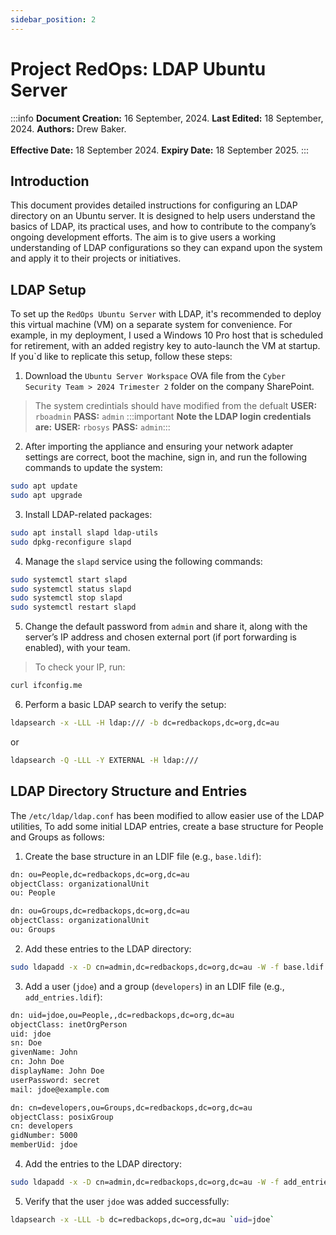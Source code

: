 ```yaml
---
sidebar_position: 2
---
```


# Project RedOps: LDAP Ubuntu Server 

:::info
**Document Creation:** 16 September, 2024. **Last Edited:** 18 September, 2024. **Authors:** Drew Baker.
<br></br>**Effective Date:** 18 September 2024. **Expiry Date:** 18 September 2025.
:::

## Introduction
This document provides detailed instructions for configuring an LDAP directory on an Ubuntu server. It is designed to help users understand the basics of LDAP, its practical uses, and how to contribute to the company’s ongoing development efforts. The aim is to give users a working understanding of LDAP configurations so they can expand upon the system and apply it to their projects or initiatives.

## LDAP Setup
To set up the `RedOps Ubuntu Server` with LDAP, it's recommended to deploy this virtual machine (VM) on a separate system for convenience. For example, in my deployment, I used a Windows 10 Pro host that is scheduled for retirement, with an added registry key to auto-launch the VM at startup. If you`d like to replicate this setup, follow these steps:

1. Download the `Ubuntu Server Workspace` OVA file from the `Cyber Security Team > 2024 Trimester 2` folder on the company SharePoint.
> The system credintials should have modified from the defualt **USER:** `rboadmin` **PASS:** `admin`
:::important
**Note the LDAP login credentials are:**
**USER:** `rbosys`
**PASS:** `admin`:::

2. After importing the appliance and ensuring your network adapter settings are correct, boot the machine, sign in, and run the following commands to update the system:
```bash
sudo apt update
sudo apt upgrade
```
   
3. Install LDAP-related packages:
```bash
sudo apt install slapd ldap-utils
sudo dpkg-reconfigure slapd
```

4. Manage the `slapd` service using the following commands:
```bash
sudo systemctl start slapd
sudo systemctl status slapd
sudo systemctl stop slapd
sudo systemctl restart slapd
```

5. Change the default password from `admin` and share it, along with the server’s IP address and chosen external port (if port forwarding is enabled), with your team.
> To check your IP, run:  
```bash
curl ifconfig.me
```

6. Perform a basic LDAP search to verify the setup:
```bash
ldapsearch -x -LLL -H ldap:/// -b dc=redbackops,dc=org,dc=au
```
or
```bash
ldapsearch -Q -LLL -Y EXTERNAL -H ldap:///
```


## LDAP Directory Structure and Entries
The `/etc/ldap/ldap.conf` has been modified to allow easier use of the LDAP utilities, 
To add some initial LDAP entries, create a base structure for People and Groups as follows:

1. Create the base structure in an LDIF file (e.g., `base.ldif`):
```bash
dn: ou=People,dc=redbackops,dc=org,dc=au
objectClass: organizationalUnit
ou: People

dn: ou=Groups,dc=redbackops,dc=org,dc=au
objectClass: organizationalUnit
ou: Groups
```

2. Add these entries to the LDAP directory:
```bash
sudo ldapadd -x -D cn=admin,dc=redbackops,dc=org,dc=au -W -f base.ldif
```

3. Add a user (`jdoe`) and a group (`developers`) in an LDIF file (e.g., `add_entries.ldif`):
```bash
dn: uid=jdoe,ou=People,,dc=redbackops,dc=org,dc=au
objectClass: inetOrgPerson
uid: jdoe
sn: Doe
givenName: John
cn: John Doe
displayName: John Doe
userPassword: secret
mail: jdoe@example.com

dn: cn=developers,ou=Groups,dc=redbackops,dc=org,dc=au
objectClass: posixGroup
cn: developers
gidNumber: 5000
memberUid: jdoe
```

4. Add the entries to the LDAP directory:
```bash
sudo ldapadd -x -D cn=admin,dc=redbackops,dc=org,dc=au -W -f add_entries.ldif
```

5. Verify that the user `jdoe` was added successfully:
```bash
ldapsearch -x -LLL -b dc=redbackops,dc=org,dc=au `uid=jdoe`
```

